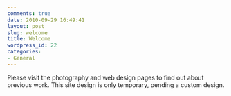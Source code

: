 ```yaml
---
comments: true
date: 2010-09-29 16:49:41
layout: post
slug: welcome
title: Welcome
wordpress_id: 22
categories:
- General
---
```


Please visit the photography and web design pages to find out about previous work.
This site design is only temporary, pending a custom design.

